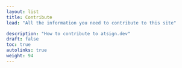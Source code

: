 ```yaml
---
layout: list
title: Contribute
lead: "All the information you need to contribute to this site"

description: "How to contribute to atsign.dev"
draft: false
toc: true
autolinks: true
weight: 94
---
```



